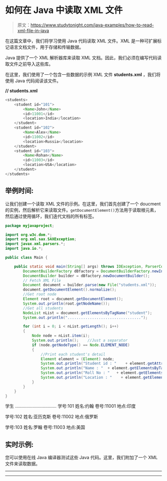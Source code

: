 # 如何在 Java 中读取 XML 文件

> 原文：<https://www.studytonight.com/java-examples/how-to-read-xml-file-in-java>

在这篇文章中，我们将学习使用 Java 代码读取 XML 文件。XML 是一种可扩展标记语言文档文件，用于存储和传输数据。

Java 提供了一个 XML 解析器库来读取 XML 文档。因此，我们必须在编写代码读取文件之前导入这些库。

在这里，我们使用了一个包含一些数据的示例 XML 文件 **students.xml** ，我们将使用 Java 代码阅读该文件。

**// students.xml**

```java
<students>
    <student id="101">
        <Name>John</Name>
        <id>11001</id>
        <location>India</location>
    </student>
    <student id="102">
        <Name>Alex</Name>
        <id>11002</id>
        <location>Russia</location>
    </student>
    <student id="103">
        <Name>Rohan</Name>
        <id>11003</id>
        <location>USA</location>
    </student>
</students>
```

## 举例时间:

让我们创建一个读取 XML 文件的示例。在这里，我们首先创建了一个 doucment 的实例，然后解析它来读取文件。`getDocumentElement()`方法用于读取根元素，然后通过使用循环，我们迭代文档的所有标签。

```java
package myjavaproject;

import org.w3c.dom.*;
import org.xml.sax.SAXException;
import javax.xml.parsers.*;
import java.io.*;

public class Main {

	public static void main(String[] args) throws IOException, ParserConfigurationException, SAXException{  
		DocumentBuilderFactory dBfactory = DocumentBuilderFactory.newInstance();
		DocumentBuilder builder = dBfactory.newDocumentBuilder();
		// Fetch XML File
		Document document = builder.parse(new File("students.xml"));
		document.getDocumentElement().normalize();
		//Get root node
		Element root = document.getDocumentElement();
		System.out.println(root.getNodeName());
		//Get all students
		NodeList nList = document.getElementsByTagName("student");
		System.out.println(".................................");

		for (int i = 0; i < nList.getLength(); i++)
		{
			Node node = nList.item(i);
			System.out.println();    //Just a separator
			if (node.getNodeType() == Node.ELEMENT_NODE)
			{
				//Print each student's detail
				Element element = (Element) node;
				System.out.println("Student id : "    + element.getAttribute("id"));
				System.out.println("Name : "  + element.getElementsByTagName("Name").item(0).getTextContent());
				System.out.println("Roll No : "   + element.getElementsByTagName("id").item(0).getTextContent());
				System.out.println("Location : "    + element.getElementsByTagName("location").item(0).getTextContent());
			}
		}
	}
}
```

学生
.................................
学号:101
姓名:约翰
卷号:11001
地点:印度

学号:102
姓名:亚历克斯
卷号:11002
地点:俄罗斯

学号:103
姓名:罗翰
卷号:11003
地点:美国

## 实时示例:

您可以使用在线 Java 编译器测试这些 Java 代码。这里，我们附加了一个 XML 文件来读取数据。

* * *

* * *
